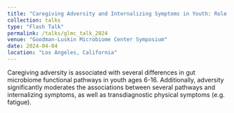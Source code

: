 ```yaml
---
title: "Caregiving Adversity and Internalizing Symptoms in Youth: Role of Gut Microbiome Functional Potential"
collection: talks
type: "Flash Talk"
permalink: /talks/glmc_talk_2024
venue: "Goodman-Luskin Microbiome Center Symposium"
date: 2024-04-04
location: "Los Angeles, California"
---
```


Caregiving adversity is associated with several differences in gut microbiome
functional pathways in youth ages 6-16. Additionally, adversity significantly moderates 
the associations between several pathways and internalizing symptoms, as well
as transdiagnostic physical symptoms (e.g. fatigue).
